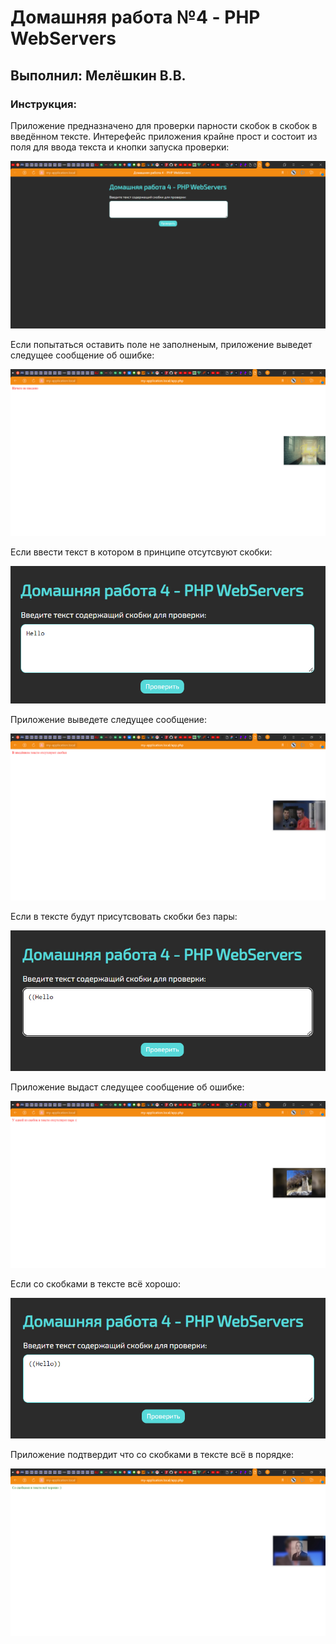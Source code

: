 # Домашняя работа №4 - PHP WebServers

## Выполнил: Мелёшкин В.В.

### Инструкция:

Приложение предназначено для проверки парности скобок в скобок в 
введённом тексте. Интерефейс приложения крайне прост и состоит из
поля для ввода текста и кнопки запуска проверки:

![Интерфейс приложения](screenshots/application.jpg)

Если попытаться оставить поле не заполненым, приложение выведет 
следущее сообщение об ошибке:

![Ничего не введено](screenshots/empty.jpg)

Если ввести текст в котором в принципе отсутсвуют скобки:

![Текст без скобок](screenshots/no_brackets_text.jpg)

Приложение выведете следущее сообщение:

![Сообщение: в тексте отсутсвуют скобки](screenshots/non_brackets_text_answer.jpg)

Если в тексте будут присутсвовать скобки без пары:

![Текст со скобками без пары](screenshots/no_pair_brackets_text.jpg)

Приложение выдаст следущее сообщение об ошибке:

![Сообщение: У одной из скобок отсутсвует пара](screenshots/no_pair_brackets_text_answer.jpg)

Если со скобками в тексте всё хорошо:

![Текст в котором у каждой скобки есть пара](screenshots/normal_brackets_text.jpg)

Приложение подтвердит что со скобками в тексте всё в порядке:

![Текст в котором у каждой скобки есть пара](screenshots/succsess_answer.jpg)